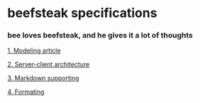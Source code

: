 # beefsteak specifications

### bee loves beefsteak, and he gives it a lot of thoughts 


[1. Modeling article](https://github.com/lazybee27102/beefsteak-specs/blob/master/modeling.md)

[2. Server-client architecture]()

[3. Markdown supporting](https://github.com/lazybee27102/beefsteak-specs/blob/master/markdown.md)

[4. Formating](https://github.com/lazybee27102/beefsteak-specs/blob/master/formatting.md)
